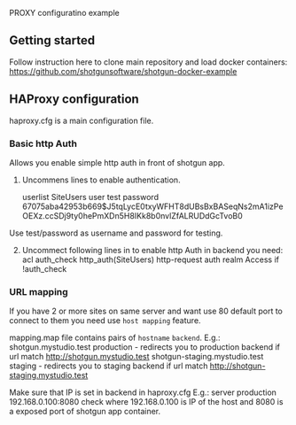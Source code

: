 PROXY configuratino example

## Getting started

Follow instruction here to clone main repository and load docker containers:
    https://github.com/shotgunsoftware/shotgun-docker-example

## HAProxy configuration

haproxy.cfg is a main configuration file.

### Basic http Auth
Allows you enable simple http auth in front of shotgun app.
1. Uncommens lines to enable authentication.

    userlist SiteUsers
        user test password $6$7075aba42953b669$J5tqLycE0txyWFHT8dUBsBxBASeqNs2mA1izPeOEXz.ccSDj9ty0hePmXDn5H8IKk8b0nvlZfALRUDdGcTvoB0

Use test/password as username and password for testing.

2. Uncommect following lines in to enable http Auth in backend you need:
    acl auth_check http_auth(SiteUsers)
    http-request auth realm Access if !auth_check

### URL mapping
If you have 2 or more sites on same server and want use 80 default port to connect to them you need use `host mapping` feature.

mapping.map file contains pairs of `hostname` `backend`.
E.g.:
    shotgun.mystudio.test production		- redirects you to production backend if url match http://shotgun.mystudio.test
    shotgun-staging.mystudio.test staging	- redirects you to staging backend if url match http://shotgun-staging.mystudio.test

Make sure that IP is set in backend in haproxy.cfg
E.g.:
    server production 192.168.0.100:8080 check
where 192.168.0.100 is IP of the host and 8080 is a exposed port of shotgun app container.

